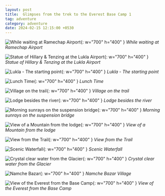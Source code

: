 ```yaml
---
layout: post
title:  Glimpses from the trek to the Everest Base Camp 1
tag: adventure
category: adventure
date: 2024-02-15 12:15:00 +0530
---
```


![While waiting at Ramechap Airport](/assets/img/posts/2024-02-15/E0B2DABE-9FDF-40B3-B8B0-4CAA8A3D01C4.jpeg){: w="700" h="400" }
_While waiting at Ramechap Airport_

![Statue of Hillary & Tenzing at the Lukla Airport](/assets/img/posts/2024-02-15/391398B7-54D2-47C0-85C9-FB36C26F7EE2.jpeg){: w="700" h="400" }
_Statue of Hillary & Tenzing at the Lukla Airport_

![Lukla - The starting point](/assets/img/posts/2024-02-15/97F0BDEE-0D99-4BCA-AC4D-DD55DD407143.jpeg){: w="700" h="400" }
_Lukla - The starting point_

![Lunch Time](/assets/img/posts/2024-02-15/F912840B-181A-4A04-BDFC-E44F63667F0C.jpeg){: w="700" h="400" }
_Lunch Time_

![Village on the trail](/assets/img/posts/2024-02-15/3864497C-5E89-471F-A25A-FF25C1E7C049.jpeg){: w="700" h="400" }
_Village on the trail_

![Lodge besides the river](/assets/img/posts/2024-02-15/04A8C0D9-0811-4725-8677-F72D90BB5935.jpeg){: w="700" h="400" }
_Lodge besides the river_

![Morning sunrays on the suspension bridge](/assets/img/posts/2024-02-15/15D4C3B5-88EC-4E2F-A164-6A293924AF29.jpeg){: w="700" h="400" }
_Morning sunrays on the suspension bridge_

![View of a Mountain from the lodge](/assets/img/posts/2024-02-15/055EE904-6944-4DCF-B1B0-9ACF8AAFD784.jpeg){: w="700" h="400" }
_View of a Mountain from the lodge_

![View from the Trail](/assets/img/posts/2024-02-15/1D9B9C2A-E498-42E9-B097-D2E729BA14EE.jpeg){: w="700" h="400" }
_View from the Trail_

![Scenic Waterfall](/assets/img/posts/2024-02-15/A5546345-1CE1-4702-91B8-DF67A49BBB11.jpeg){: w="700" h="400" }
_Scenic Waterfall_

![Crystal clear water from the Glacier](/assets/img/posts/2024-02-15/A5CB7422-B9E8-4576-BFCF-B6F1DD6F9448.jpeg){: w="700" h="400" }
_Crystal clear water from the Glacier_

![Namche Bazar](/assets/img/posts/2024-02-15/3968BD1C-A331-4E52-8AFA-96E73A960F1D.jpeg){: w="700" h="400" }
_Namche Bazar Village_

![View of the Everest from the Base Camp](/assets/img/posts/2024-02-15/32E346DE-CCCA-4295-8402-8CDCA59B3815.jpeg){: w="700" h="400" }
_View of the Everest from the Base Camp_

